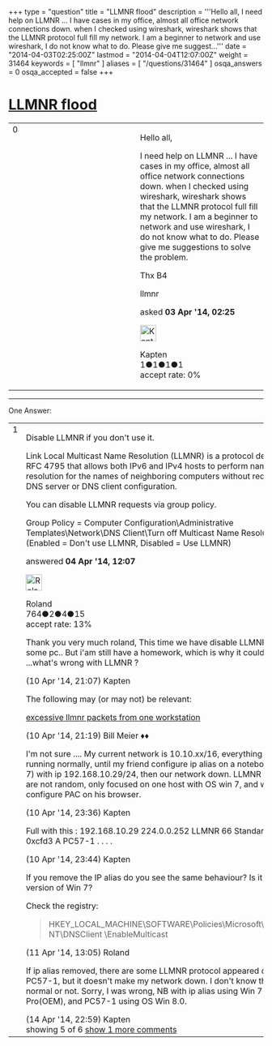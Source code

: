 +++
type = "question"
title = "LLMNR flood"
description = '''Hello all,  I need help on LLMNR ...  I have cases in my office, almost all office network connections down.  when I checked using wireshark, wireshark shows that the LLMNR protocol full fill my network.  I am a beginner to network and use wireshark, I do not know what to do.  Please give me suggest...'''
date = "2014-04-03T02:25:00Z"
lastmod = "2014-04-04T12:07:00Z"
weight = 31464
keywords = [ "llmnr" ]
aliases = [ "/questions/31464" ]
osqa_answers = 0
osqa_accepted = false
+++

<div class="headNormal">

# [LLMNR flood](/questions/31464/llmnr-flood)

</div>

<div id="main-body">

<div id="askform">

<table id="question-table" style="width:100%;"><colgroup><col style="width: 50%" /><col style="width: 50%" /></colgroup><tbody><tr class="odd"><td style="width: 30px; vertical-align: top"><div class="vote-buttons"><div id="post-31464-score" class="post-score" title="current number of votes">0</div><div id="favorite-count" class="favorite-count"></div></div></td><td><div id="item-right"><div class="question-body"><p>Hello all,</p><p>I need help on LLMNR ... I have cases in my office, almost all office network connections down. when I checked using wireshark, wireshark shows that the LLMNR protocol full fill my network. I am a beginner to network and use wireshark, I do not know what to do. Please give me suggestions to solve the problem.</p><p>Thx B4</p></div><div id="question-tags" class="tags-container tags">llmnr</div><div id="question-controls" class="post-controls"></div><div class="post-update-info-container"><div class="post-update-info post-update-info-user"><p>asked <strong>03 Apr '14, 02:25</strong></p><img src="https://secure.gravatar.com/avatar/6094ea48590496672560a28e6ffb3f73?s=32&amp;d=identicon&amp;r=g" class="gravatar" width="32" height="32" alt="Kapten&#39;s gravatar image" /><p>Kapten<br />
<span class="score" title="1 reputation points">1</span><span title="1 badges"><span class="badge1">●</span><span class="badgecount">1</span></span><span title="1 badges"><span class="silver">●</span><span class="badgecount">1</span></span><span title="1 badges"><span class="bronze">●</span><span class="badgecount">1</span></span><br />
<span class="accept_rate" title="Rate of the user&#39;s accepted answers">accept rate:</span> <span title="Kapten has no accepted answers">0%</span></p></div></div><div id="comments-container-31464" class="comments-container"></div><div id="comment-tools-31464" class="comment-tools"></div><div class="clear"></div><div id="comment-31464-form-container" class="comment-form-container"></div><div class="clear"></div></div></td></tr></tbody></table>

------------------------------------------------------------------------

<div class="tabBar">

<span id="sort-top"></span>

<div class="headQuestions">

One Answer:

</div>

</div>

<span id="31531"></span>

<div id="answer-container-31531" class="answer">

<table style="width:100%;"><colgroup><col style="width: 50%" /><col style="width: 50%" /></colgroup><tbody><tr class="odd"><td style="width: 30px; vertical-align: top"><div class="vote-buttons"><div id="post-31531-score" class="post-score" title="current number of votes">1</div></div></td><td><div class="item-right"><div class="answer-body"><p>Disable LLMNR if you don't use it.</p><p>Link Local Multicast Name Resolution (LLMNR) is a protocol defined in RFC 4795 that allows both IPv6 and IPv4 hosts to perform name resolution for the names of neighboring computers without requiring a DNS server or DNS client configuration.</p><p>You can disable LLMNR requests via group policy.</p><p>Group Policy = Computer Configuration\Administrative Templates\Network\DNS Client\Turn off Multicast Name Resolution. (Enabled = Don't use LLMNR, Disabled = Use LLMNR)</p></div><div class="answer-controls post-controls"></div><div class="post-update-info-container"><div class="post-update-info post-update-info-user"><p>answered <strong>04 Apr '14, 12:07</strong></p><img src="https://secure.gravatar.com/avatar/721b9692d2a30fc3b386b7fae9a44220?s=32&amp;d=identicon&amp;r=g" class="gravatar" width="32" height="32" alt="Roland&#39;s gravatar image" /><p>Roland<br />
<span class="score" title="764 reputation points">764</span><span title="2 badges"><span class="badge1">●</span><span class="badgecount">2</span></span><span title="4 badges"><span class="silver">●</span><span class="badgecount">4</span></span><span title="15 badges"><span class="bronze">●</span><span class="badgecount">15</span></span><br />
<span class="accept_rate" title="Rate of the user&#39;s accepted answers">accept rate:</span> <span title="Roland has 9 accepted answers">13%</span></p></div></div><div id="comments-container-31531" class="comments-container"><span id="31743"></span><div id="comment-31743" class="comment"><div id="post-31743-score" class="comment-score"></div><div class="comment-text"><p>Thank you very much roland, This time we have disable LLMNR on some pc.. But i'am still have a homework, which is why it could happen ...what's wrong with LLMNR ?</p></div><div id="comment-31743-info" class="comment-info"><span class="comment-age">(10 Apr '14, 21:07)</span> Kapten</div></div><span id="31744"></span><div id="comment-31744" class="comment"><div id="post-31744-score" class="comment-score"></div><div class="comment-text"><p>The following may (or may not) be relevant:</p><p><a href="http://ask.wireshark.org/questions/14940/excessive-llmnr-packets-from-one-workstation">excessive llmnr packets from one workstation</a></p></div><div id="comment-31744-info" class="comment-info"><span class="comment-age">(10 Apr '14, 21:19)</span> Bill Meier ♦♦</div></div><span id="31745"></span><div id="comment-31745" class="comment"><div id="post-31745-score" class="comment-score"></div><div class="comment-text"><p>I'm not sure .... My current network is 10.10.xx/16, everything is running normally, until my friend configure ip alias on a notebook (Win 7) with ip 192.168.10.29/24, then our network down. LLMNR queries are not random, only focused on one host with OS win 7, and we do not configure PAC on his browser.</p></div><div id="comment-31745-info" class="comment-info"><span class="comment-age">(10 Apr '14, 23:36)</span> Kapten</div></div><span id="31746"></span><div id="comment-31746" class="comment"><div id="post-31746-score" class="comment-score"></div><div class="comment-text"><p>Full with this : 192.168.10.29 224.0.0.252 LLMNR 66 Standard query 0xcfd3 A PC57-1 . . . .</p></div><div id="comment-31746-info" class="comment-info"><span class="comment-age">(10 Apr '14, 23:44)</span> Kapten</div></div><span id="31759"></span><div id="comment-31759" class="comment"><div id="post-31759-score" class="comment-score"></div><div class="comment-text"><p>If you remove the IP alias do you see the same behaviour? Is it another version of Win 7?</p><p>Check the registry:</p><blockquote><p>HKEY_LOCAL_MACHINE\SOFTWARE\Policies\Microsoft\Windows NT\DNSClient \EnableMulticast</p></blockquote></div><div id="comment-31759-info" class="comment-info"><span class="comment-age">(11 Apr '14, 13:05)</span> Roland</div></div><span id="31814"></span><div id="comment-31814" class="comment not_top_scorer"><div id="post-31814-score" class="comment-score"></div><div class="comment-text"><p>If ip alias removed, there are some LLMNR protocol appeared queries PC57-1, but it doesn't make my network down. I don't know this is normal or not. Sorry, I was wrong, NB with ip alias using Win 7 Pro(OEM), and PC57-1 using OS Win 8.0.</p></div><div id="comment-31814-info" class="comment-info"><span class="comment-age">(14 Apr '14, 22:59)</span> Kapten</div></div></div><div id="comment-tools-31531" class="comment-tools"><span class="comments-showing"> showing 5 of 6 </span> <a href="#" class="show-all-comments-link">show 1 more comments</a></div><div class="clear"></div><div id="comment-31531-form-container" class="comment-form-container"></div><div class="clear"></div></div></td></tr></tbody></table>

</div>

<div class="paginator-container-left">

</div>

</div>

</div>

